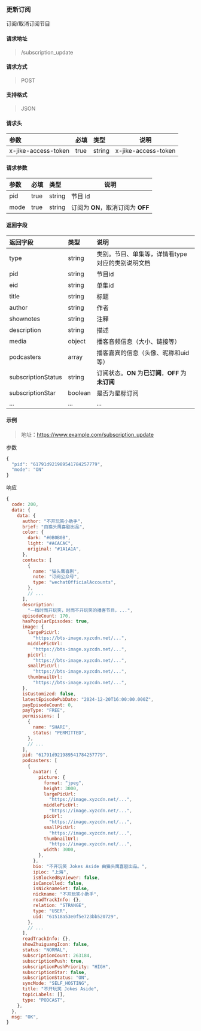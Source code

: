 ### 更新订阅

订阅/取消订阅节目

#### 请求地址

> /subscription_update

#### 请求方式

> POST

#### 支持格式

> JSON

#### 请求头

| 参数                | 必填 | 类型   | 说明                |
| :------------------ | :--- | :----- | ------------------- |
| x-jike-access-token | true | string | x-jike-access-token |

#### 请求参数

| 参数 | 必填 | 类型   | 说明                              |
| :--- | :--- | :----- | --------------------------------- |
| pid  | true | string | 节目 id                           |
| mode | true | string | 订阅为 **ON**，取消订阅为 **OFF** |

#### 返回字段

| 返回字段           | 类型    | 说明                                                |
| :----------------- | :------ | :-------------------------------------------------- |
| type               | string  | 类别。节目、单集等，详情看type对应的类别说明文档    |
| pid                | string  | 节目id                                              |
| eid                | string  | 单集id                                              |
| title              | string  | 标题                                                |
| author             | string  | 作者                                                |
| shownotes          | string  | 注释                                                |
| description        | string  | 描述                                                |
| media              | object  | 播客音频信息（大小、链接等）                        |
| podcasters         | array   | 播客嘉宾的信息（头像、昵称和uid等）                 |
| subscriptionStatus | string  | 订阅状态。**ON** 为**已订阅**，**OFF** 为**未订阅** |
| subscriptionStar   | boolean | 是否为星标订阅                                      |
| ...                | ...     | ...                                                 |


#### 示例

> 地址：https://www.example.com/subscription_update

参数

```javascript
{
  "pid": "61791d921989541784257779",
  "mode": "ON"
}
```

响应

```javascript
{
  code: 200,
  data: {
    data: {
      author: "不开玩笑小助手",
      brief: "由猫头鹰喜剧出品",
      color: {
        dark: "#0B0B0B",
        light: "#ACACAC",
        original: "#1A1A1A",
      },
      contacts: [
        {
          name: "猫头鹰喜剧",
          note: "订阅公众号",
          type: "wechatOfficialAccounts",
        },
        // ...
      ],
      description:
        "一档时而开玩笑，时而不开玩笑的播客节目，...",
      episodeCount: 170,
      hasPopularEpisodes: true,
      image: {
        largePicUrl:
          "https://bts-image.xyzcdn.net/...",
        middlePicUrl:
          "https://bts-image.xyzcdn.net/...",
        picUrl:
          "https://bts-image.xyzcdn.net/...",
        smallPicUrl:
          "https://bts-image.xyzcdn.net/...",
        thumbnailUrl:
          "https://bts-image.xyzcdn.net/...",
      },
      isCustomized: false,
      latestEpisodePubDate: "2024-12-20T16:00:00.000Z",
      payEpisodeCount: 0,
      payType: "FREE",
      permissions: [
        {
          name: "SHARE",
          status: "PERMITTED",
        },
        // ...
      ],
      pid: "61791d921989541784257779",
      podcasters: [
        {
          avatar: {
            picture: {
              format: "jpeg",
              height: 3000,
              largePicUrl:
                "https://image.xyzcdn.net/...",
              middlePicUrl:
                "https://image.xyzcdn.net/...",
              picUrl:
                "https://image.xyzcdn.net/...",
              smallPicUrl:
                "https://image.xyzcdn.net/...",
              thumbnailUrl:
                "https://image.xyzcdn.net/...",
              width: 3000,
            },
          },
          bio: "不开玩笑 Jokes Aside 由猫头鹰喜剧出品。",
          ipLoc: "上海",
          isBlockedByViewer: false,
          isCancelled: false,
          isNicknameSet: false,
          nickname: "不开玩笑小助手",
          readTrackInfo: {},
          relation: "STRANGE",
          type: "USER",
          uid: "61518a53e0f5e723bb520729",
        },
        // ...
      ],
      readTrackInfo: {},
      showZhuiguangIcon: false,
      status: "NORMAL",
      subscriptionCount: 263184,
      subscriptionPush: true,
      subscriptionPushPriority: "HIGH",
      subscriptionStar: false,
      subscriptionStatus: "ON",
      syncMode: "SELF_HOSTING",
      title: "不开玩笑 Jokes Aside",
      topicLabels: [],
      type: "PODCAST",
    },
  },
  msg: "OK",
}
```